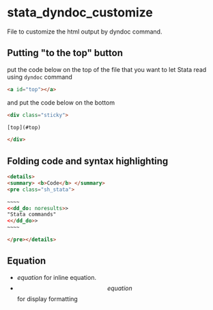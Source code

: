 # stata_dyndoc_customize
File to customize the html output by dyndoc command.


## Putting "to the top" button

put the code below on the top of the file that you want to let Stata read using `dyndoc` command

```html
<a id="top"></a>
```

and put the code below on the bottom

```html
<div class="sticky">

[top](#top)

</div>
```

## Folding code and syntax highlighting

```html
<details>
<summary> <b>Code</b> </summary>
<pre class="sh_stata">

~~~~
<<dd_do: noresults>>
"Stata commands"
<</dd_do>>
~~~~

</pre></details>
```


## Equation
- $equation$ for inline equation.
- $$equation$$ for display formatting
